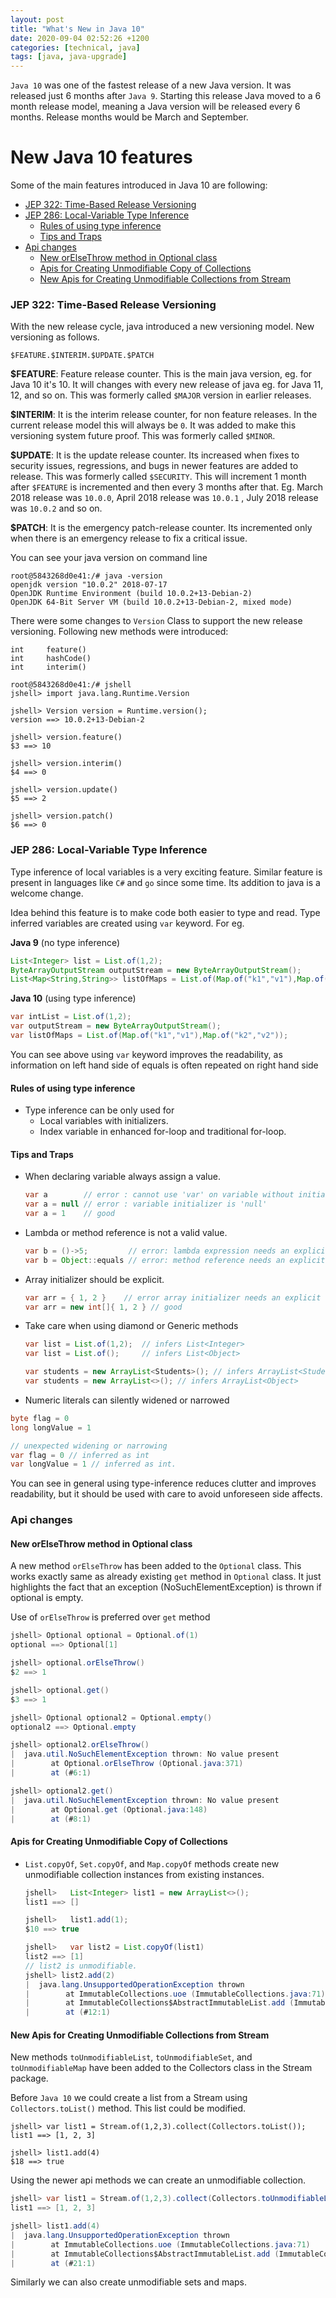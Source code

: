 ```yaml
---
layout: post
title: "What's New in Java 10"
date: 2020-09-04 02:52:26 +1200
categories: [technical, java]
tags: [java, java-upgrade]
---
```


`Java 10` was one of the fastest release of a new Java version. It was released just 6 months after `Java 9`. Starting this release Java moved to a 6 month release model, meaning a Java version will be released every 6 months. Release months would be March and September.

# New Java 10 features <!-- omit in toc -->

Some of the main features introduced in Java 10 are following:

- [JEP 322: Time-Based Release Versioning](#jep-322-time-based-release-versioning)
- [JEP 286: Local-Variable Type Inference](#jep-286-local-variable-type-inference)
  - [Rules of using type inference](#rules-of-using-type-inference)
  - [Tips and Traps](#tips-and-traps)
- [Api changes](#api-changes)
  - [New orElseThrow method in Optional class](#new-orelsethrow-method-in-optional-class)
  - [Apis for Creating Unmodifiable Copy of Collections](#apis-for-creating-unmodifiable-copy-of-collections)
  - [New Apis for Creating Unmodifiable Collections from Stream](#new-apis-for-creating-unmodifiable-collections-from-stream)

### JEP 322: Time-Based Release Versioning

With the new release cycle, java introduced a new versioning model.
New versioning as follows.

```
$FEATURE.$INTERIM.$UPDATE.$PATCH
```

**\$FEATURE**: Feature release counter. This is the main java version, eg. for Java 10 it's 10. It will changes with every new release of java eg. for Java 11, 12, and so on. This was formerly called `$MAJOR` version in earlier releases.

**\$INTERIM**: It is the interim release counter, for non feature releases. In the current release model this will always be `0`. It was added to make this versioning system future proof. This was formerly called `$MINOR`.

**\$UPDATE**: It is the update release counter. Its increased when fixes to security issues, regressions, and bugs in newer features are added to release. This was formerly called `$SECURITY`. This will increment 1 month after `$FEATURE` is incremented and then every 3 months after that. Eg. March 2018 release was `10.0.0`, April 2018 release was `10.0.1` , July 2018 release was `10.0.2` and so on.

**\$PATCH**: It is the emergency patch-release counter. Its incremented only when there is an emergency release to fix a critical issue.

You can see your java version on command line

```shell
root@5843268d0e41:/# java -version
openjdk version "10.0.2" 2018-07-17
OpenJDK Runtime Environment (build 10.0.2+13-Debian-2)
OpenJDK 64-Bit Server VM (build 10.0.2+13-Debian-2, mixed mode)

```

There were some changes to `Version` Class to support the new release versioning.
Following new methods were introduced:

```
int 	feature()
int 	hashCode()
int 	interim()
```

```shell
root@5843268d0e41:/# jshell
jshell> import java.lang.Runtime.Version

jshell> Version version = Runtime.version();
version ==> 10.0.2+13-Debian-2

jshell> version.feature()
$3 ==> 10

jshell> version.interim()
$4 ==> 0

jshell> version.update()
$5 ==> 2

jshell> version.patch()
$6 ==> 0
```

### JEP 286: Local-Variable Type Inference

Type inference of local variables is a very exciting feature. Similar feature is present in languages like `C#` and `go` since some time. Its addition to java is a welcome change.

Idea behind this feature is to make code both easier to type and read.
Type inferred variables are created using `var` keyword.
For eg.

**Java 9** (no type inference)

```java
List<Integer> list = List.of(1,2);
ByteArrayOutputStream outputStream = new ByteArrayOutputStream();
List<Map<String,String>> listOfMaps = List.of(Map.of("k1","v1"),Map.of("k2","v2"));
```

**Java 10** (using type inference)

```java
var intList = List.of(1,2);
var outputStream = new ByteArrayOutputStream();
var listOfMaps = List.of(Map.of("k1","v1"),Map.of("k2","v2"));
```

You can see above using `var` keyword improves the readability, as information on left hand side of equals is often repeated on right hand side

#### Rules of using type inference

- Type inference can be only used for
  - Local variables with initializers.
  - Index variable in enhanced for-loop and traditional for-loop.

#### Tips and Traps

- When declaring variable always assign a value.
  ```java
  var a        // error : cannot use 'var' on variable without initializer
  var a = null // error : variable initializer is 'null'
  var a = 1    // good
  ```
- Lambda or method reference is not a valid value.
  ```java
  var b = ()->5;         // error: lambda expression needs an explicit target-type
  var b = Object::equals // error: method reference needs an explicit target-type
  ```
- Array initializer should be explicit.
  ```java
  var arr = { 1, 2 }    // error array initializer needs an explicit target-type
  var arr = new int[]{ 1, 2 } // good
  ```
- Take care when using diamond or Generic methods

  ```java
  var list = List.of(1,2);  // infers List<Integer>
  var list = List.of();     // infers List<Object>

  var students = new ArrayList<Students>(); // infers ArrayList<Students>
  var students = new ArrayList<>(); // infers ArrayList<Object>
  ```

- Numeric literals can silently widened or narrowed

```java
byte flag = 0
long longValue = 1

// unexpected widening or narrowing
var flag = 0 // inferred as int
var longValue = 1 // inferred as int.
```

You can see in general using type-inference reduces clutter and improves readability, but it should be used with care to avoid unforeseen side affects.

### Api changes

#### New orElseThrow method in Optional class

A new method `orElseThrow` has been added to the `Optional` class. This works exactly same as already existing `get` method in `Optional` class. It just highlights the fact that an exception (NoSuchElementException) is thrown if optional is empty.

Use of `orElseThrow` is preferred over `get` method

```java
jshell> Optional optional = Optional.of(1)
optional ==> Optional[1]

jshell> optional.orElseThrow()
$2 ==> 1

jshell> optional.get()
$3 ==> 1

jshell> Optional optional2 = Optional.empty()
optional2 ==> Optional.empty

jshell> optional2.orElseThrow()
|  java.util.NoSuchElementException thrown: No value present
|        at Optional.orElseThrow (Optional.java:371)
|        at (#6:1)

jshell> optional2.get()
|  java.util.NoSuchElementException thrown: No value present
|        at Optional.get (Optional.java:148)
|        at (#8:1)

```

#### Apis for Creating Unmodifiable Copy of Collections

- `List.copyOf`, `Set.copyOf`, and `Map.copyOf` methods create new unmodifiable collection instances from existing instances.

  ```java
  jshell>   List<Integer> list1 = new ArrayList<>();
  list1 ==> []

  jshell>   list1.add(1);
  $10 ==> true

  jshell>   var list2 = List.copyOf(list1)
  list2 ==> [1]
  // list2 is unmodifiable.
  jshell> list2.add(2)
  |  java.lang.UnsupportedOperationException thrown
  |        at ImmutableCollections.uoe (ImmutableCollections.java:71)
  |        at ImmutableCollections$AbstractImmutableList.add (ImmutableCollections.java:77)
  |        at (#12:1)
  ```

#### New Apis for Creating Unmodifiable Collections from Stream

New methods `toUnmodifiableList`, `toUnmodifiableSet`, and `toUnmodifiableMap` have been added to the Collectors class in the Stream package.

Before `Java 10` we could create a list from a Stream using `Collectors.toList()` method. This list could be modified.

```
jshell> var list1 = Stream.of(1,2,3).collect(Collectors.toList());
list1 ==> [1, 2, 3]

jshell> list1.add(4)
$18 ==> true
```

Using the newer api methods we can create an unmodifiable collection.

```java
jshell> var list1 = Stream.of(1,2,3).collect(Collectors.toUnmodifiableList());
list1 ==> [1, 2, 3]

jshell> list1.add(4)
|  java.lang.UnsupportedOperationException thrown
|        at ImmutableCollections.uoe (ImmutableCollections.java:71)
|        at ImmutableCollections$AbstractImmutableList.add (ImmutableCollections.java:77)
|        at (#21:1)
```

Similarly we can also create unmodifiable sets and maps.
